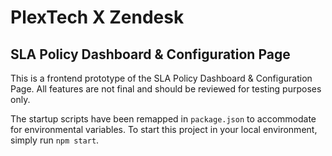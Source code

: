 # PlexTech X Zendesk
## SLA Policy Dashboard & Configuration Page
This is a frontend prototype of the SLA Policy Dashboard & Configuration Page. All features are not final and should be reviewed for testing purposes only. 

The startup scripts have been remapped in `package.json` to accommodate for environmental variables. To start this project in your local environment, simply run `npm start`.

